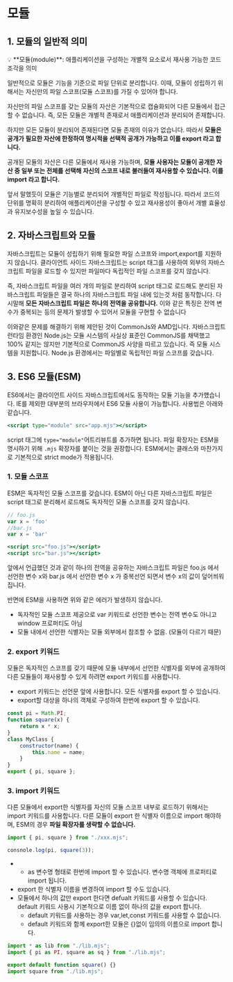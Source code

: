 # 모듈

## 1. 모듈의 일반적 의미

<aside>
💡 **모듈(module)**: 애플리케이션을 구성하는 개별적 요소로서 재사용 가능한 코드 조각을 의미

</aside>

일반적으로 모듈은 기능을 기준으로 파일 단위로 분리합니다. 이때, 모듈이 성립하기 위해서는 자신만의 파일 스코프(모듈 스코프)를 가질 수 있어야 합니다.

자신만의 파일 스코프를 갖는 모듈의 자산은 기본적으로 캡슐화되어 다른 모듈에서 접근할 수 없습니다. 즉, 모든 모듈은 개별적 존재로서 애플리케이션과 분리되어 존재합니다.

하지만 모든 모듈이 분리되어 존재된다면 모듈 존재의 이유가 없습니다. 따라서 **모듈은 공개가 필요한 자산에 한정하여 명시적을 선택적 공개가 가능하고 이를 export 라고 합니다.**

공개된 모듈의 자산은 다른 모듈에서 재사용 가능하며, **모듈 사용자는 모듈이 공개한 자산 중 일부 또는 전체를 선택해 자신의 스코프 내로 불러들여 재사용할 수 있습니다. 이를 import 라고 합니다.**

앞서 말했듯이 모듈은 기능별로 분리되어 개별적인 파일로 작성됩니다. 따라서 코드의 단위를 명확히 분리하여 애플리케이션을 구성할 수 있고 재사용성이 좋아서 개별 효율성과 유지보수성을 높일 수 있습니다.

## 2. 자바스크립트와 모듈

자바스크립트는 모듈이 성립하기 위해 필요한 파일 스코프와 import,export를 지원하지 않습니다. 클라이언트 사이드 자바스크립트는 script 태그를 사용하여 외부의 자바스크립트 파일을 로드할 수 있지만 파일마다 독립적인 파일 스코프를 갖지 않습니다.

즉, 자바스크립트 파일을 여러 개의 파일로 분리하여 script 태그로 로드해도 분리된 자바스크립트 파일들은 결국 하나의 자바스크립트 파일 내에 있는것 처럼 동작합니다. 다시말해 **모든 자바스크립트 파일은 하나의 전역을 공유합니다.** 이와 같은 특징은 전역 변수가 중복되는 등의 문제가 발생할 수 있어서 모듈을 구현할 수 없습니다

이와같은 문제를 해결하기 위해 제안된 것이 CommonJs와 AMD입니다. 자바스크립트 런타임 환경인 Node.js는 모듈 시스템의 사실상 표준인 CommonJS를 채택했고 100% 같지는 않지만 기본적으로 CommonJS 사양을 따르고 있습니다. 즉 모듈 시스템을 지원합니다. Node.js 환경에서는 파일별로 독립적인 파일 스코프를 갖습니다.

## 3. ES6 모듈(ESM)

ES6에서는 클라이언트 사이드 자바스크립트에서도 동작하는 모듈 기능을 추가헀습니다. IE를 제외한 대부분의 브라우저에서 ES6 모듈 사용이 가능합니다. 사용법은 아래와 같습니다.

```jsx
<script type="module" src="app.mjs"></script>
```

script 태그에 `type="module"`어트리뷰트를 추가하면 됩니다. 파일 확장자는 ESM을 명시하기 위해 `.mjs` 확장자를 붙이는 것을 권장합니다. ESM에서는 클래스와 마찬가지로 기본적으로 strict mode가 적용됩니다.

### 1. 모듈 스코프

ESM은 독자적인 모듈 스코프를 갖습니다. ESM이 아닌 다른 자바스크립트 파일은 script 태그로 분리해서 로드해도 독자적인 모듈 스코프를 갖지 않습니다.

```jsx
// foo.js
var x = 'foo'
//bar.js
var x = 'bar'

<script src="foo.js"></script>
<script src="bar.js"></script>
```

앞에서 언급했던 것과 같이 하나의 전역을 공유하는 자바스크립트 파일은 foo.js 에서 선언한 변수 x와 bar.js 에서 선언한 변수 x 가 중복선언 되면서 변수 x의 값이 덮어씌워 집니다.

반면에 ESM을 사용하면 위와 같은 에러가 발생하지 않습니다.

-   독자적인 모듈 스코프 제공으로 var 키워드로 선언한 변수는 전역 변수도 아니고 window 프로퍼티도 아님
-   모듈 내에서 선언한 식별자는 모듈 외부에서 참조할 수 없음. (모듈이 다르기 때문)

### 2. export 키워드

모듈은 독자적인 스코프를 갖기 때문에 모듈 내부에서 선언한 식별자를 외부에 공개하여 다른 모듈들이 재사용할 수 있게 하려면 export 키워드를 사용합니다.

-   export 키워드는 선언문 앞에 사용합니다. 모든 식별자를 export 할 수 있습니다.
-   export할 대상을 하나의 객체로 구성하여 한번에 export 할 수 있습니다.

```jsx
const pi = Math.PI;
function square(x) {
    return x * x;
}
class MyClass {
    constructor(name) {
        this.name = name;
    }
}
export { pi, square };
```

### 3. import 키워드

다른 모듈에서 export한 식별자를 자신의 모듈 스코프 내부로 로드하기 위해서는 import 키워드를 사용합니다. 다른 모듈이 export 한 식별자 이름으로 import 해야하며, ESM의 경우 **파일 확장자를 생략할 수 없습니다.**

```jsx
import { pi, square } from "./xxx.mjs";

consnole.log(pi, square(3));
```

-   -   as 변수명 형태로 한번에 import 할 수 있습니다. 변수명 객체에 프로퍼티로 import 됩니다.
-   export 한 식별자 이름을 변경하여 import 할 수도 있습니다.
-   모듈에서 하나의 값만 export 한다면 defualt 키워드를 사용할 수 있습니다. default 키워드 사용시 기본적으로 이름 없이 하나의 값을 export 합니다.
    -   default 키워드를 사용하는 경우 var,let,const 키워드를 사용할 수 없습니다.
    -   default 키워드와 함께 export한 모듈은 {}없이 임의의 이름으로 import 합니다.

```jsx
import * as lib from "./lib.mjs";
import { pi as PI, square as sq } from "./lib.mjs";

export default function square() {}
import square from "./lib.mjs";
```
